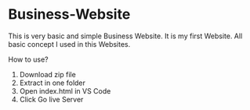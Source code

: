 # Business-Website
This is very basic and simple Business Website. It is my first Website. All basic concept I used in this Websites.

How to use?
1. Download zip file
2. Extract in one folder
3. Open index.html in VS Code
4. Click Go live Server
